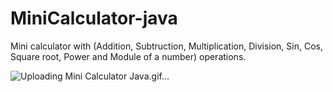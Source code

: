# MiniCalculator-java

Mini calculator with (Addition, Subtruction, Multiplication, Division, Sin, Cos, Square root, Power and Module of a number) operations.

![Uploading Mini Calculator Java.gif…]()
